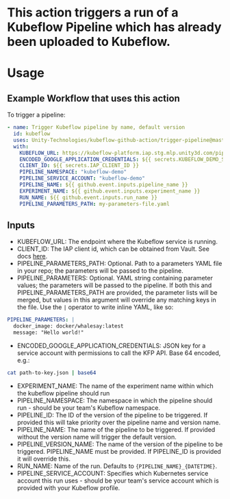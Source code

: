 # This action triggers a run of a Kubeflow Pipeline which has already been uploaded to Kubeflow.

# Usage

## Example Workflow that uses this action 

To trigger a pipeline:

```yaml
- name: Trigger Kubeflow pipeline by name, default version
  id: kubeflow
  uses: Unity-Technologies/kubeflow-github-action/trigger-pipeline@master
  with:
    KUBEFLOW_URL: https://kubeflow-platform.iap.stg.mlp.unity3d.com/pipeline
    ENCODED_GOOGLE_APPLICATION_CREDENTIALS: ${{ secrets.KUBEFLOW_DEMO_SA_KEY_ENCODED }}
    CLIENT_ID: ${{ secrets.IAP_CLIENT_ID }}
    PIPELINE_NAMESPACE: "kubeflow-demo"
    PIPELINE_SERVICE_ACCOUNT: "kubeflow-demo"
    PIPELINE_NAME: ${{ github.event.inputs.pipeline_name }}
    EXPERIMENT_NAME: ${{ github.event.inputs.experiment_name }}
    RUN_NAME: ${{ github.event.inputs.run_name }}
    PIPELINE_PARAMETERS_PATH: my-parameters-file.yaml
```

## Inputs

* KUBEFLOW_URL: The endpoint where the Kubeflow service is running.
* CLIENT_ID: The IAP client id, which can be obtained from Vault. See docs [here](https://docs.dp.unity3d.com/Machine_Learning_Platform/vault/).
* PIPELINE_PARAMETERS_PATH: Optional. Path to a parameters YAML file in your repo; the parameters will be passed to the pipeline.
* PIPELINE_PARAMETERS: Optional. YAML string containing parameter values; the parameters will be passed to the pipeline. If both this and PIPELINE_PARAMETERS_PATH are provided, the parameter lists will be merged, but values in this argument will override any matching keys in the file. Use the `|` operator to write inline YAML, like so:
```yaml
PIPELINE_PARAMETERS: |
  docker_image: docker/whalesay:latest
  message: "Hello world!"
```
* ENCODED_GOOGLE_APPLICATION_CREDENTIALS: JSON key for a service account with permissions to call the KFP API. Base 64 encoded, e.g.:
``` bash
cat path-to-key.json | base64
```
* EXPERIMENT_NAME: The name of the experiment name within which the kubeflow pipeline should run
* PIPELINE_NAMESPACE: The namespace in which the pipeline should run - should be your team's Kubeflow namespace.
* PIPELINE_ID: The ID of the version of the pipeline to be triggered. If provided this will take priority over the pipeline name and version name.
* PIPELINE_NAME: The name of the pipeline to be triggered. If provided without the version name will trigger the default version.
* PIPELINE_VERSION_NAME: The name of the version of the pipeline to be triggered. PIPELINE_NAME must be provided. If PIPELINE_ID is provided it will override this.
* RUN_NAME: Name of the run. Defaults to `{PIPELINE_NAME}_{DATETIME}`.
* PIPELINE_SERVICE_ACCOUNT: Specifies which Kubernetes service account this run uses - should be your team's service account which is provided with your Kubeflow profile.
